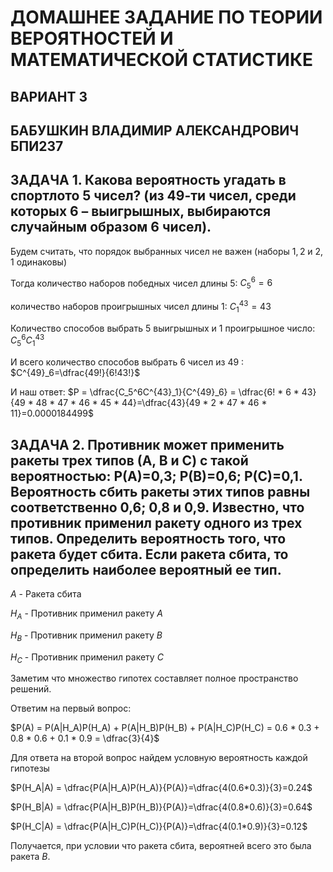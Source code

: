 <script type="text/javascript"
  src="https://cdnjs.cloudflare.com/ajax/libs/mathjax/2.7.0/MathJax.js?config=TeX-AMS_CHTML">
</script>
<script type="text/x-mathjax-config">
  MathJax.Hub.Config({
    tex2jax: {
      inlineMath: [['$','$'], ['\\(','\\)']],
      processEscapes: true},
      jax: ["input/TeX","input/MathML","input/AsciiMath","output/CommonHTML"],
      extensions: ["tex2jax.js","mml2jax.js","asciimath2jax.js","MathMenu.js","MathZoom.js","AssistiveMML.js", "[Contrib]/a11y/accessibility-menu.js"],
      TeX: {
      extensions: ["AMSmath.js","AMSsymbols.js","noErrors.js","noUndefined.js"],
      equationNumbers: {
      autoNumber: "AMS"
      }
    }
  });
</script>



# ДОМАШНЕЕ ЗАДАНИЕ ПО ТЕОРИИ ВЕРОЯТНОСТЕЙ И МАТЕМАТИЧЕСКОЙ СТАТИСТИКЕ

## ВАРИАНТ 3

## БАБУШКИН ВЛАДИМИР АЛЕКСАНДРОВИЧ БПИ237

## ЗАДАЧА 1. Какова вероятность угадать в спортлото 5 чисел? (из 49-ти чисел, среди которых 6 – выигрышных, выбираются случайным образом 6 чисел).

Будем считать, что порядок выбранных чисел не важен (наборы $1,2$ и $2,1$ одинаковы)

Тогда количество наборов победных чисел длины $5$: $C^6_5=6$

количество наборов проигрышных чисел длины $1$: $C^{43}_1=43$

Количество способов выбрать $5$ выигрышных и $1$ проигрышное число: $C_5^6C^{43}_1$ 

И всего количество способов выбрать $6$ чисел из $49$ : $C^{49}_6=\dfrac{49!}{6!43!}$

И наш ответ:  $P = \dfrac{C_5^6C^{43}_1}{C^{49}_6} = \dfrac{6! * 6 * 43}{49 * 48 * 47 * 46 * 45 * 44}=\dfrac{43}{49 * 2 * 47 * 46 * 11}=0.0000184499$

## ЗАДАЧА 2. Противник может применить ракеты трех типов (А, В и С) с такой вероятностью: Р(А)=0,3; Р(В)=0,6; Р(С)=0,1. Вероятность сбить ракеты этих типов равны соответственно 0,6; 0,8 и 0,9. Известно, что противник применил ракету одного из трех типов. Определить вероятность того, что ракета будет сбита. Если ракета сбита, то определить наиболее вероятный ее тип.

$A$ - Ракета сбита

$H_A$ - Противник применил ракету $A$

$H_B$ - Противник применил ракету $B$

$H_C$ - Противник применил ракету $C$

Заметим что множество гипотех составляет полное пространство решений.

Ответим на первый вопрос:

$P(A) = P(A|H_A)P(H_A) + P(A|H_B)P(H_B) + P(A|H_C)P(H_C) = 0.6 * 0.3 + 0.8 * 0.6 + 0.1 * 0.9 = \dfrac{3}{4}$

Для ответа на второй вопрос найдем условную вероятность каждой гипотезы

$P(H_A|A) = \dfrac{P(A|H_A)P(H_A)}{P(A)}=\dfrac{4(0.6*0.3)}{3}=0.24$

$P(H_B|A) = \dfrac{P(A|H_B)P(H_B)}{P(A)}=\dfrac{4(0.8*0.6)}{3}=0.64$

$P(H_C|A) = \dfrac{P(A|H_C)P(H_C)}{P(A)}=\dfrac{4(0.1*0.9)}{3}=0.12$


Получается, при условии что ракета сбита, вероятней всего это была ракета $B$.